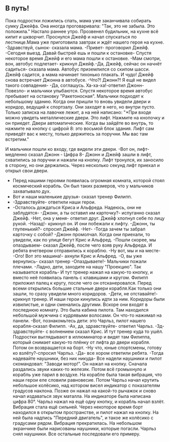 ## В путь!
Пока подростки ложились спать, мама уже заканчивала собирать сумку Джейфа. Она иногда проговаривала: "Так, это не забыла. Это положила."
Настало раннее утро. Прозвенел будильник, на кухне всё кипит и шкворчит.
Проснулся Джейф и начал спускаться по лестнице.Мама уже приготовила завтрак и ждёт нашего героя на кухне.
-Здравствуй, сынок- сказала мама.
-Привет- проговорил Джейф.
-Сегодня выезд. Давай быстрей ешь и пошли к остановке-
Спустя некоторое время Джейф и его мама пошли к остановке.
-Мам смотри, вон, автобус подлетает- крикнул Джейф.-Да, Джейф, сейчас он начнёт садиться- сказала мама.
Автобус приземлился со скипом шасси. Джейф садится, а мама начинает тихонько плакать.
И чудо! Джейф снова встречает Джонна в автобусе. 
-Что?! Джонн?! Я ещё не видел такого совпадения-
-Да, соглашусь. Ха-ха-ха!-ответил Джонн- Повезло- и мальчики улыбаются.
Спустя некоторое время автобус пребывает на остановку "Ракетоносная". Мальчики подходят к небольшому зданию. Когда они пришли то вновь увидели двери и коридор, ведущий к спортзалу. Они заходят в него, но внутри пусто. Только записка на лавочке лежит, а на ней написано:
"*При входе можно увидеть металлические двери. Это лифт. Нажмите на кнопочку и он приедет. Двери автоматические. Когда вы зайдёте во внутрь, то нажмите на кнопку с цифрой 8: это восьмой блок здания. Лифт сам приведёт вас к месту, только держитесь за поручни. Мы вас там встретим."

И мальчики пошли ко входу, где видели эти двери.
-Вот он, лифт- медленно сказал Джонн - Цифра 8-
Джонн и Джейф зашли в лифт, схватились за поручни и нажали на кнопку. Лифт тронулся, их заносило в сторону, но они держались. Через несколько секунд лифт приехал и открыл свои двери.
- Перед нашими героями появилась огромная комната, которой стоял космический корабль. Он был таких размеров, что у мальчиков захватывало дух.
- Вот и наши маленькие друзья- сказал тренер Филипп.
- -Здравствуйте- ответили наши герои.
- -Осталось дождаться Криса и Альфреда. Надеюсь, они не заблудятся- 
-Джонн, а ты оставил им карточку?- испуганно сказал Джейф.
-Нет, она у меня- ответил друг. Джейф хлопнул себе по лицу рукой.
-Назад!- крикнул он.
И они побежали к лифту.
-Джонн, ты глупенький?- спросил Джейф.
-Нет-
-Тогда зачем ты забрал карточку с собой?
-Джонн промолчал. Когда они приехали, то увидели, как по улице бегут Крис и Альфред.
-Пошли скорее, мы опаздываем- сказал Джейф, после чего взяв руку Альфреда. И ребята вчетвером отправились к кораблю.
-Ну вот, мы и на месте- 
-Ого! Вот это машина!- ахнули Крис и Альфред.
-О, вы уже вернулись- сказал тренер -Опаздываете!-
Мальчики пожали плечами.
-Ладно, дети, заходите на нашу "Проекцию". Так называется корабль-
И тут тренер нажал на какую-то кнопку, и вместо неё появилась панель с клавишами и кругом. Филипп приложил палец к кругу, после чего он отсканеровался.
Перед всеми открылись большие стальные двери корабля.Как только они зашли, то сразу увидели много коридоров.
-Дети, не отставайте!- крикнул тренер. И наши герои кинулись идти за ним. Коридоры были извилистые, и одни сменались другими. Вскоре они входят в последнюю комнату. Это была кабина пилота. Там находился небольшой мужчина с кудрявыми волосами. Он что-то нажимал на панели.
-Вот, познакомьтесь дети: это Чарльз, пилот нашего корабля-сказал Филипп.
-Ах, да, здравствуйте- ответил Чарльз.
-Зд-здравствуйте- с волнением сказал Крис.
И тут тренер куда то ушёл. Подростки выглядывают в иллюминатор и видят там Филиппа, который снимает какую-то плёнку от лифта до двери корабля. Потом он возвращается на борт.
-Ну что, юные спортсмены, готову ко взлёту?-спросил Чарльз.
-Да- все хором ответили ребята.
-Тогда надевайте наушники, без них никуда-
Все надели наушники и пилот скомандовал: "Заводи мотор!". Он нажал на кнопку. Сначала раздались звуки каких-то железяк. Потом всё громыхнуло и корабль уже парил в воздухе. На корабле была такая вибрация, что наши герои еле словили равновесие.
	Потом Чарльз начал крутить небольшое колёсико, над
котором висел индикатор с показателям градусов наклона. Позже он нажал на какой-то рычажок и сново начал издаваться звук маталла. На индикаторе была написана цифра 80°. Чарльз нажал на ещё одну кнопку, и корабль начал взлёт.
	Вибрация стала ещё сильней. Через некоторое время
борт находился в открытом пространстве, и пилот нажал на кнопку. На ней была надпись "Передний двигатель", и такое же колёсико с градусами рядом. Вибрация прекратилась. На небольшом экранчике были нарисованы наушники, которые погасли. Чарльз снял наушники. Все остальные последовали его примеру. 

